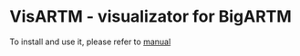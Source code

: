 # VisARTM - visualizator for BigARTM

To install and use it, please refer to [manual](http://docs.bigartm.org/en/master/visartm/index.html)